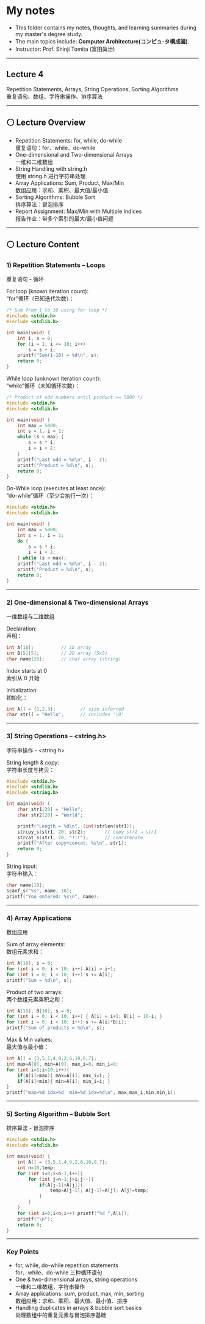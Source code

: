 #  My notes
- This folder contains my notes, thoughts, and learning summaries during my master's degree study.
- The main topics include: **Computer Architecture(コンピュ-タ構成論)**.
- Instructor: Prof. Shinji Tomita (富田眞治)  

---
## Lecture 4  
Repetition Statements, Arrays, String Operations, Sorting Algorithms  
重复语句、数组、字符串操作、排序算法  

---

## ⚪ Lecture Overview  
- Repetition Statements: for, while, do-while  
  重复语句：for、while、do-while  
- One-dimensional and Two-dimensional Arrays  
  一维和二维数组  
- String Handling with string.h  
  使用 string.h 进行字符串处理  
- Array Applications: Sum, Product, Max/Min  
  数组应用：求和、乘积、最大值/最小值  
- Sorting Algorithms: Bubble Sort  
  排序算法：冒泡排序  
- Report Assignment: Max/Min with Multiple Indices  
  报告作业：带多个索引的最大/最小值问题  

---

## ⚪ Lecture Content  
### 1) Repetition Statements – Loops  
重复语句 - 循环  

For loop (known iteration count):  
“for”循环（已知迭代次数）：
```c
/* Sum from 1 to 10 using for loop */
#include <stdio.h>
#include <stdlib.h>

int main(void) {
    int i, s = 0;
    for (i = 1; i <= 10; i++)
        s = s + i;
    printf("Sum(1-10) = %d\n", s);
    return 0;
}
```

While loop (unknown iteration count):  
“while”循环（未知循环次数）：
```c
/* Product of odd numbers until product >= 5000 */
#include <stdio.h>
#include <stdlib.h>

int main(void) {
    int max = 5000;
    int s = 1, i = 1;
    while (s < max) {
        s = s * i;
        i = i + 2;
    }
    printf("Last odd = %d\n", i - 2);
    printf("Product = %d\n", s);
    return 0;
}
```

Do-While loop (executes at least once):  
“do-while”循环（至少会执行一次）：
```c
#include <stdio.h>
#include <stdlib.h>

int main(void) {
    int max = 5000;
    int s = 1, i = 1;
    do {
        s = s * i;
        i = i + 2;
    } while (s < max);
    printf("Last odd = %d\n", i - 2);
    printf("Product = %d\n", s);
    return 0;
}
```

---

### 2) One-dimensional & Two-dimensional Arrays  
一维数组与二维数组  

Declaration:  
声明：  
```c
int A[10];          // 1D array
int B[5][5];        // 2D array (5x5)
char name[20];      // char array (string)
```

Index starts at 0  
索引从 0 开始  

Initialization:  
初始化：  
```c
int A[] = {1,2,3};         // size inferred
char str[] = "Hello";      // includes '\0'
```

---

### 3) String Operations – <string.h>  
字符串操作 - <string.h>  

String length & copy:  
字符串长度与拷贝：  
```c
#include <stdio.h>
#include <stdlib.h>
#include <string.h>

int main(void) {
    char str1[20] = "Hello";
    char str2[20] = "World";

    printf("Length = %d\n", (int)strlen(str1));
    strcpy_s(str1, 20, str2);       // copy str2 → str1
    strcat_s(str1, 20, "!!!");      // concatenate
    printf("After copy+concat: %s\n", str1);
    return 0;
}
```

String input:  
字符串输入：  
```c
char name[10];
scanf_s("%s", name, 10);
printf("You entered: %s\n", name);
```

---

### 4) Array Applications  
数组应用  

Sum of array elements:  
数组元素求和：  
```c
int A[10], s = 0;
for (int i = 0; i < 10; i++) A[i] = i+1;
for (int i = 0; i < 10; i++) s += A[i];
printf("Sum = %d\n", s);
```

Product of two arrays:  
两个数组元素乘积之和：  
```c
int A[10], B[10], s = 0;
for (int i = 0; i < 10; i++) { A[i] = i+1; B[i] = 10-i; }
for (int i = 0; i < 10; i++) s += A[i]*B[i];
printf("Sum of products = %d\n", s);
```

Max & Min values:  
最大值与最小值：  
```c
int A[] = {3,5,1,4,9,2,6,10,8,7};
int max=A[0], min=A[0], max_i=0, min_i=0;
for (int i=1;i<10;i++){
    if(A[i]>max){ max=A[i]; max_i=i; }
    if(A[i]<min){ min=A[i]; min_i=i; }
}
printf("max=%d idx=%d  min=%d idx=%d\n", max,max_i,min,min_i);
```

---

### 5) Sorting Algorithm – Bubble Sort  
排序算法 - 冒泡排序  

```c
#include <stdio.h>
#include <stdlib.h>

int main(void) {
    int A[] = {3,5,1,4,9,2,6,10,8,7};
    int n=10,temp;
    for (int i=0;i<n-1;i++){
        for (int j=n-1;j>i;j--){
            if(A[j-1]>A[j]){
                temp=A[j-1]; A[j-1]=A[j]; A[j]=temp;
            }
        }
    }
    for (int i=0;i<n;i++) printf("%d ",A[i]);
    printf("\n");
    return 0;
}
```

---

### Key Points  
- for, while, do-while repetition statements  
  for、while、do-while 三种循环语句  
- One & two-dimensional arrays, string operations  
  一维和二维数组，字符串操作  
- Array applications: sum, product, max, min, sorting  
  数组应用：求和、乘积、最大值、最小值、排序  
- Handling duplicates in arrays & bubble sort basics  
  处理数组中的重复元素与冒泡排序基础  
